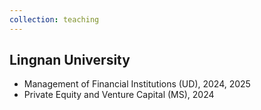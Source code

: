 ```yaml
---
collection: teaching
---
```


Lingnan University
---
- Management of Financial Institutions (UD), 2024, 2025
- Private Equity and Venture Capital (MS), 2024
